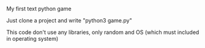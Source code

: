 ######
My first text python game

Just clone a project and write "python3 game.py"

This code don't use any libraries, only random and OS (which must included in operating system) 
